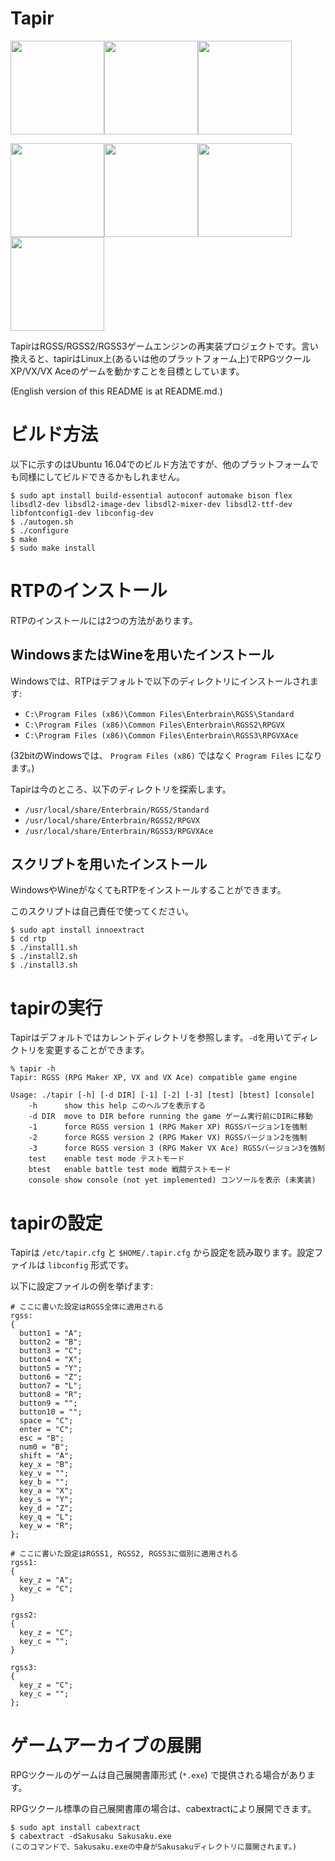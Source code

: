# Tapir

<img src="imgs/vxace-title.png" height="150"><img src="imgs/vx-title.png" height="150"><img src="imgs/xp-title.png" height="150">

<img src="imgs/talk1.png" height="150"><img src="imgs/enter-battle1.png" height="150"><img src="imgs/battle1.png" height="150"><img src="imgs/talk2.png" height="150">

TapirはRGSS/RGSS2/RGSS3ゲームエンジンの再実装プロジェクトです。言い換えると、tapirはLinux上(あるいは他のプラットフォーム上)でRPGツクールXP/VX/VX Aceのゲームを動かすことを目標としています。

(English version of this README is at README.md.)

# ビルド方法

以下に示すのはUbuntu 16.04でのビルド方法ですが、他のプラットフォームでも同様にしてビルドできるかもしれません。

```
$ sudo apt install build-essential autoconf automake bison flex libsdl2-dev libsdl2-image-dev libsdl2-mixer-dev libsdl2-ttf-dev libfontconfig1-dev libconfig-dev
$ ./autogen.sh
$ ./configure
$ make
$ sudo make install
```

# RTPのインストール

RTPのインストールには2つの方法があります。

## WindowsまたはWineを用いたインストール

Windowsでは、RTPはデフォルトで以下のディレクトリにインストールされます:

- `C:\Program Files (x86)\Common Files\Enterbrain\RGSS\Standard`
- `C:\Program Files (x86)\Common Files\Enterbrain\RGSS2\RPGVX`
- `C:\Program Files (x86)\Common Files\Enterbrain\RGSS3\RPGVXAce`

(32bitのWindowsでは、 `Program Files (x86)` ではなく `Program Files` になります。)

Tapirは今のところ、以下のディレクトリを探索します。

- `/usr/local/share/Enterbrain/RGSS/Standard`
- `/usr/local/share/Enterbrain/RGSS2/RPGVX`
- `/usr/local/share/Enterbrain/RGSS3/RPGVXAce`

## スクリプトを用いたインストール

WindowsやWineがなくてもRTPをインストールすることができます。

このスクリプトは自己責任で使ってください。

```
$ sudo apt install innoextract
$ cd rtp
$ ./install1.sh
$ ./install2.sh
$ ./install3.sh
```

# tapirの実行

Tapirはデフォルトではカレントディレクトリを参照します。`-d`を用いてディレクトリを変更することができます。

```
% tapir -h
Tapir: RGSS (RPG Maker XP, VX and VX Ace) compatible game engine

Usage: ./tapir [-h] [-d DIR] [-1] [-2] [-3] [test] [btest] [console]
    -h      show this help このヘルプを表示する
    -d DIR  move to DIR before running the game ゲーム実行前にDIRに移動
    -1      force RGSS version 1 (RPG Maker XP) RGSSバージョン1を強制
    -2      force RGSS version 2 (RPG Maker VX) RGSSバージョン2を強制
    -3      force RGSS version 3 (RPG Maker VX Ace) RGSSバージョン3を強制
    test    enable test mode テストモード
    btest   enable battle test mode 戦闘テストモード
    console show console (not yet implemented) コンソールを表示 (未実装)
```

# tapirの設定

Tapirは `/etc/tapir.cfg` と `$HOME/.tapir.cfg` から設定を読み取ります。設定ファイルは `libconfig` 形式です。

以下に設定ファイルの例を挙げます:

```
# ここに書いた設定はRGSS全体に適用される
rgss:
{
  button1 = "A";
  button2 = "B";
  button3 = "C";
  button4 = "X";
  button5 = "Y";
  button6 = "Z";
  button7 = "L";
  button8 = "R";
  button9 = "";
  button10 = "";
  space = "C";
  enter = "C";
  esc = "B";
  num0 = "B";
  shift = "A";
  key_x = "B";
  key_v = "";
  key_b = "";
  key_a = "X";
  key_s = "Y";
  key_d = "Z";
  key_q = "L";
  key_w = "R";
};

# ここに書いた設定はRGSS1, RGSS2, RGSS3に個別に適用される
rgss1:
{
  key_z = "A";
  key_c = "C";
}

rgss2:
{
  key_z = "C";
  key_c = "";
}

rgss3:
{
  key_z = "C";
  key_c = "";
};
```

# ゲームアーカイブの展開

RPGツクールのゲームは自己展開書庫形式 (`*.exe`) で提供される場合があります。

RPGツクール標準の自己展開書庫の場合は、cabextractにより展開できます。

```
$ sudo apt install cabextract
$ cabextract -dSakusaku Sakusaku.exe
(このコマンドで、Sakusaku.exeの中身がSakusakuディレクトリに展開されます。)
```

